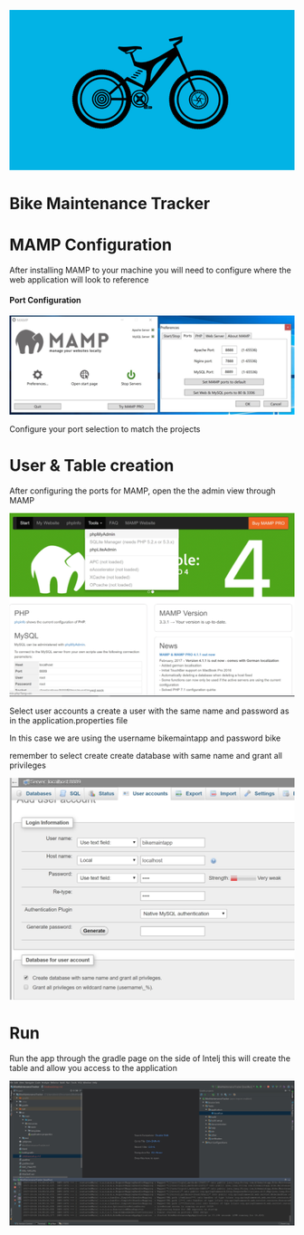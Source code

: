 <p align="center"><img src="https://github.com/alarconm/BikeMaintenanceTracker/blob/master/DocFiles/ReadMe_logo.jpg?raw=true"></p>
<p align="center"><h1><b>Bike Maintenance Tracker</b></h1></p>

# MAMP Configuration
<p>After installing MAMP to your machine you will need to configure where the web application will look to reference</p>
<h4>Port Configuration</h4>
<p align="center"><img src="https://github.com/alarconm/BikeMaintenanceTracker/blob/master/DocFiles/Mamp_Port_Config.jpg?raw=true"></p>
<p>Configure your port selection to match the projects</p>

# User & Table creation
<p>After configuring the ports for MAMP, open the the admin view through MAMP</p>
<p align="center"><img src="https://github.com/alarconm/BikeMaintenanceTracker/blob/master/DocFiles/MAMP_Admin.jpg?raw=true"></p>
<p>Select user accounts a create a user with the same name and password as in the application.properties file</p>
<p>In this case we are using the username bikemaintapp and password bike</p>
<p>remember to select create create database with same name and grant all privileges</p>
<p align="center"><img src="https://github.com/alarconm/BikeMaintenanceTracker/blob/master/DocFiles/User_Creation.jpg?raw=true"></p>

# Run
<p>Run the app through the gradle page on the side of Intelj this will create the table and allow you access to the application</p>
<p align="center"><img src="https://github.com/alarconm/BikeMaintenanceTracker/blob/master/DocFiles/Run_Table_Creation.jpg?raw=true"></p>

